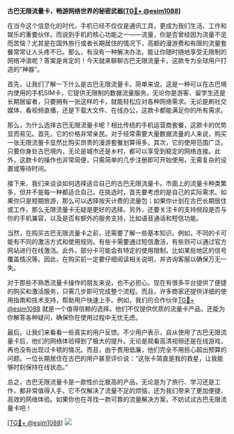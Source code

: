 **古巴无限流量卡，畅游网络世界的秘密武器[[TG💪+ @esim1088](https://t.me/s/esim1088)]**

在当今这个信息化的时代，手机已经不仅仅是通讯工具，更成为我们生活、工作和娱乐的重要伙伴。而说到手机的核心功能之一——流量，你是否曾经因为流量不足而苦恼？尤其是在国外旅行或者长期居住的情况下，高额的漫游费和有限的流量套餐常常让人头疼不已。那么，有没有一种解决办法，能让你随时随地享受无限制的网络冲浪呢？答案是肯定的！今天就来聊聊古巴无限流量卡，这款专为全球用户打造的“神器”。

首先，让我们了解一下什么是古巴无限流量卡。简单来说，这是一种可以在古巴境内使用的手机SIM卡，它提供无限制的数据流量服务。无论你是游客、留学生还是长期居留者，只要拥有一张这样的卡，就能轻松应对各种网络需求。无论是刷社交媒体、看视频直播，还是下载大文件、在线办公，这款卡都能满足你的所有需求。

那么，为什么选择古巴无限流量卡呢？相比传统的手机运营商套餐，这款卡的优势显而易见。首先，它的价格非常亲民。对于经常需要大量数据流量的人来说，购买一张无限流量卡显然比购买昂贵的漫游套餐划算得多。其次，它的使用范围广泛。只要你身处古巴境内，无论是城市还是乡村，都可以享受到稳定的网络连接。此外，这款卡的操作也非常简便，只需简单的几步注册即可开始使用，无需复杂的设置或等待时间。

接下来，我们来谈谈如何选择适合自己的古巴无限流量卡。市面上的流量卡种类繁多，但并不是每一种都适合自己。在挑选时，首先要考虑的是自己的实际需求。如果你只是短期旅游，那么可以选择按天计费的流量包；如果你计划在古巴长期居住或工作，那么无限流量卡无疑是更好的选择。另外，还要关注卡的支持频段是否与你的手机兼容，以及是否有额外的服务支持，比如语音通话和短信功能。

当然，在购买古巴无限流量卡之前，还需要了解一些基本知识。例如，不同的卡可能有不同的激活方式和使用规则。有些卡需要通过短信激活，有些则可以通过官方网站进行在线激活。此外，部分卡可能会有特定的使用限制，比如某些地区的信号覆盖情况等。因此，在购买前一定要仔细阅读相关说明，并咨询客服以确保万无一失。

对于那些不熟悉流量卡操作的朋友来说，也不必担心。现在有很多平台提供了便捷的购买和激活服务，只需几步即可完成整个流程。而且，许多商家还提供详细的使用指南和技术支持，帮助用户快速上手。例如，我们的合作伙伴[TG💪+ @esim1088](https://t.me/s/esim1088) 就是一个值得信赖的选择。他们不仅提供优质的流量卡产品，还能为你解答各种疑问，确保你在使用过程中无忧无虑。

最后，让我们来看看一些真实的用户反馈。不少用户表示，自从使用了古巴无限流量卡后，他们的网络体验得到了极大的提升。无论是观看高清视频还是在线游戏，再也没有出现过卡顿的情况。而且，由于费用低廉，他们完全不用担心超出预算的问题。一位长期居住在古巴的用户甚至评价说：“这张卡简直是我的救星，让我能够时刻保持在线状态。”

总之，古巴无限流量卡是一款性价比极高的产品，无论是为了旅行、学习还是工作，都非常值得入手。它不仅解决了流量不足的烦恼，还为我们带来了更加便捷、高效的网络体验。如果你也在寻找一款可靠的流量解决方案，不妨试试古巴无限流量卡吧！

[[TG💪+ @esim1088](https://t.me/s/esim1088)] ![](https://i.postimg.cc/4NQfJmqS/Snipaste-2025-05-13-00-14-12.png)